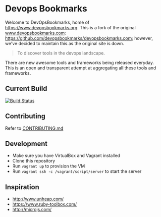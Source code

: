 # Devops Bookmarks

Welcome to DevOpsBookmarks, home of https://www.devopsbookmarks.org. This is a fork of the original www.devopsbookmarks.com: https://github.com/devopsbookmarks/devopsbookmarks.com; however, we've decided to maintain this as the original site is down.

> To discover tools in the devops landscape.

There are new awesome tools and frameworks being released everyday.
This is an open and transparent attempt at aggregating all these tools
and frameworks.

## Current Build

[![Build Status](https://travis-ci.org/zigsphere/devopsbookmarks.org.svg?branch=master)](https://travis-ci.org/zigsphere/devopsbookmarks.org)

## Contributing

Refer to [CONTRIBUTING.md](https://github.com/zigsphere/devopsbookmarks.org/blob/master/CONTRIBUTING.md)

## Development

* Make sure you have VirtualBox and Vagrant installed
* Clone this repository
* Run `vagrant up` to provision the VM
* Run `vagrant ssh -c /vagrant/script/server` to start the server

## Inspiration

* http://www.unheap.com/
* https://www.ruby-toolbox.com/
* http://microjs.com/
